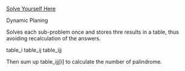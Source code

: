 [Solve Yourself Here](https://www.hackerrank.com/challenges/short-palindrome/problem?isFullScreen=true)

Dynamic Planing

Solves each sub-problem once and stores thre results in a table, thus avoiding recalculation of the answers.

table_i
table_ij
table_ijj

Then sum up table_ijj[i] to calculate the number of palindrome.

